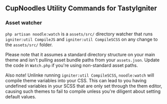 ## CupNoodles Utility Commands for TastyIgniter


### Asset watcher

`php artisan noodle:watch` is a `assets/src/` directory watcher that runs `igniter:util CompileJS` and `igniter:util CompileSCSS` on any change to the `assets/src/` folder. 

Please note that it assumes a standard directory structure on your main theme and isn't pulling asset bundle paths from your `assets.json`. Update the code in `Watch.php` if you're using non-standard asset paths. 

Also note! Unlinke running `igniter:util CompileSCSS`, `noodle:watch` will compile theme variables into your CSS. This can lead to you having undefined variables in your SCSS that are only set through the them editor, causing such themes to fail to compile unless you're diligent about setting default values. 